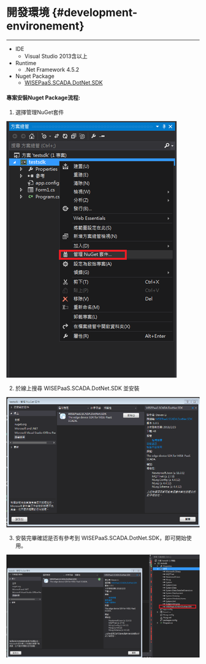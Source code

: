 # 開發環境 {#development-environement}

---

* IDE
  * Visual Studio 2013含以上
* Runtime
  * .Net Framework 4.5.2
* Nuget Package
  * [WISEPaaS.SCADA.DotNet.SDK](https://www.nuget.org/packages/WISEPaaS.SCADA.DotNet.SDK)

#### 

#### 專案安裝Nuget Package流程:



1. 選擇管理NuGet套件

![](/assets/Nuget1.PNG)

2. 於線上搜尋 WISEPaaS.SCADA.DotNet.SDK 並安裝

![](/assets/nuget2.PNG)

3. 安裝完畢確認是否有參考到 WISEPaaS.SCADA.DotNet.SDK，即可開始使用。

![](/assets/nuget3.png)

